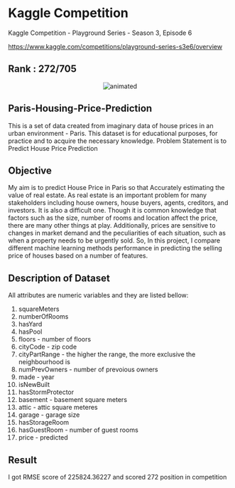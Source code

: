 # Kaggle Competition
Kaggle Competition - Playground Series - Season 3, Episode 6


https://www.kaggle.com/competitions/playground-series-s3e6/overview


## Rank : 272/705


<p align="center">
  <img src="https://user-images.githubusercontent.com/110373742/222756663-f1f11429-94a0-4c24-af89-23f1a1e884cd.png" alt="animated" />
</p>


## Paris-Housing-Price-Prediction
This is a set of data created from imaginary data of house prices in an urban environment - Paris. This dataset is for educational purposes, for practice and to acquire the necessary knowledge. Problem Statement is to Predict House Price Prediction

## Objective
My aim is to predict House Price in Paris so that Accurately estimating the value of real estate. As real estate is an important problem for many stakeholders including house owners, house buyers, agents, creditors, and investors. It is also a difficult one. Though it is common knowledge that factors such as the size, number of rooms and location affect the price, there are many other things at play. Additionally, prices are sensitive to changes in market demand and the peculiarities of each situation, such as when a property needs to be urgently sold. So, In this project, I compare different machine learning methods performance in predicting the selling price of houses based on a number of features.


## Description of Dataset
All attributes are numeric variables and they are listed bellow:

1. squareMeters
2. numberOfRooms
3. hasYard
4. hasPool
5. floors - number of floors
6. cityCode - zip code
7. cityPartRange - the higher the range, the more exclusive the neighbourhood is
8. numPrevOwners - number of prevoious owners
9. made - year
10. isNewBuilt
11. hasStormProtector
12. basement - basement square meters
13. attic - attic square meteres
14. garage - garage size
15. hasStorageRoom
16. hasGuestRoom - number of guest rooms
17. price - predicted

## Result
I got RMSE score of 225824.36227 and scored 272 position in competition
